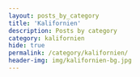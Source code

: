 ```yaml
---
layout: posts_by_category
title: 'Kalifornien'
description: Posts by category
category: kalifornien
hide: true
permalink: /category/kalifornien/
header-img: img/kalifornien-bg.jpg
---
```

